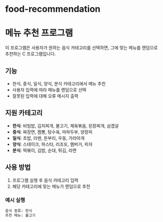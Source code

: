 # food-recommendation
# 메뉴 추천 프로그램

이 프로그램은 사용자가 원하는 음식 카테고리를 선택하면, 그에 맞는 메뉴를 랜덤으로 추천하는 C 프로그램입니다.

## 기능

- 한식, 중식, 일식, 양식, 분식 카테고리에서 메뉴 추천
- 사용자 입력에 따라 메뉴를 랜덤으로 선택
- 잘못된 입력에 대해 오류 메시지 출력

## 지원 카테고리

- **한식**: 비빔밥, 김치찌개, 불고기, 제육볶음, 된장찌개, 삼겹살
- **중식**: 짜장면, 짬뽕, 탕수육, 마파두부, 양장피
- **일식**: 초밥, 라멘, 돈부리, 우동, 가라아게
- **양식**: 스테이크, 파스타, 리조또, 햄버거, 피자
- **분식**: 떡볶이, 김밥, 순대, 튀김, 라면

## 사용 방법

1. 프로그램 실행 후 음식 카테고리 입력
2. 해당 카테고리에 맞는 메뉴가 랜덤으로 추천

### 예시 실행

```bash
음식 종류: 한식
추천 메뉴: 불고기
